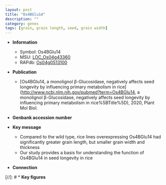 ```yaml
---
layout: post
title: "Os4BGlu14"
description: ""
category: genes
tags: [grain, grain length, seed, grain width]
---
```


* **Information**  
    + Symbol: Os4BGlu14  
    + MSU: [LOC_Os04g43360](http://rice.uga.edu/cgi-bin/ORF_infopage.cgi?orf=LOC_Os04g43360)  
    + RAPdb: [Os04g0513100](https://rapdb.dna.affrc.go.jp/locus/?name=Os04g0513100)  

* **Publication**  
    + [Os4BGlu14, a monolignol β-Glucosidase, negatively affects seed longevity by influencing primary metabolism in rice](http://www.ncbi.nlm.nih.gov/pubmed?term=Os4BGlu14, a monolignol β-Glucosidase, negatively affects seed longevity by influencing primary metabolism in rice%5BTitle%5D), 2020, Plant Mol Biol.

* **Genbank accession number**  

* **Key message**  
    + Compared to the wild type, rice lines overexpressing Os4BGlu14 had significantly greater grain length, but smaller grain width and thickness
    + Our study provides a basis for understanding the function of Os4BGlu14 in seed longevity in rice

* **Connection**  

[//]: # * **Key figures**  


